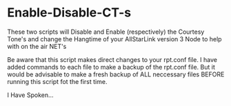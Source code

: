 # Enable-Disable-CT-s
These two scripts will Disable and Enable (respectively) the Courtesy Tone's and change the Hangtime of your AllStarLink version 3 Node to help with on the air NET's

Be aware that this script makes direct changes to your rpt.conf file. I have added commands to each file to make a backup of the rpt.conf file. But it would be advisable to make a fresh backup of ALL neccessary files BEFORE running this script fot the first time. 

I Have Spoken...
